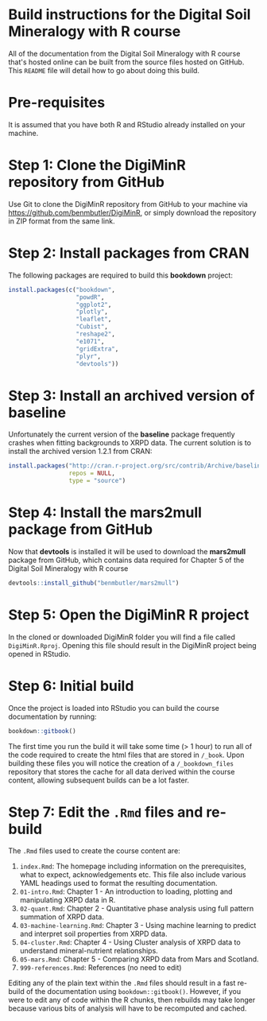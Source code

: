 Build instructions for the Digital Soil Mineralogy with R course
================

All of the documentation from the Digital Soil Mineralogy with R course that's hosted online can be built from the source files hosted on GitHub. This `README` file will detail how to go about doing this build.

# Pre-requisites

It is assumed that you have both R and RStudio already installed on your
machine.

# Step 1: Clone the DigiMinR repository from GitHub

Use Git to clone the DigiMinR repository from GitHub to your machine via
<https://github.com/benmbutler/DigiMinR>, or simply download the
repository in ZIP format from the same link.

# Step 2: Install packages from CRAN

The following packages are required to build this **bookdown** project:

``` r
install.packages(c("bookdown",
                   "powdR",
                   "ggplot2",
                   "plotly",
                   "leaflet",
                   "Cubist",
                   "reshape2",
                   "e1071",
                   "gridExtra",
                   "plyr",
                   "devtools"))
``` 

# Step 3: Install an archived version of **baseline**

Unfortunately the current version of the **baseline** package frequently crashes when fitting backgrounds to XRPD data. The current solution is to install the archived version 1.2.1 from CRAN:

``` r
install.packages("http://cran.r-project.org/src/contrib/Archive/baseline/baseline_1.2-1.tar.gz",
                 repos = NULL,
                 type = "source")
```


# Step 4: Install the **mars2mull** package from GitHub

Now that **devtools** is installed it will be used to download the
**mars2mull** package from GitHub, which contains data required for
Chapter 5 of the Digital Soil Mineralogy with R course

``` r
devtools::install_github("benmbutler/mars2mull")
```

# Step 5: Open the DigiMinR R project

In the cloned or downloaded DigiMinR folder you will find a file called
`DigiMinR.Rproj`. Opening this file should result in the DigiMinR
project being opened in RStudio.

# Step 6: Initial build

Once the project is loaded into RStudio you can build the course
documentation by running:

``` r
bookdown::gitbook()
```

The first time you run the build it will take some time (&gt; 1 hour) to
run all of the code required to create the html files that are stored in
`/_book`. Upon building these files you will notice the creation of a
`/_bookdown_files` repository that stores the cache for all data derived
within the course content, allowing subsequent builds can be a lot
faster.

# Step 7: Edit the `.Rmd` files and re-build

The `.Rmd` files used to create the course content are:

1.  `index.Rmd`: The homepage including information on the
    prerequisites, what to expect, acknowledgements etc. This file also
    include various YAML headings used to format the resulting
    documentation.
2.  `01-intro.Rmd`: Chapter 1 - An introduction to loading, plotting and
    manipulating XRPD data in R.
3.  `02-quant.Rmd`: Chapter 2 - Quantitative phase analysis using full
    pattern summation of XRPD data.
4.  `03-machine-learning.Rmd`: Chapter 3 - Using machine learning to
    predict and interpret soil properties from XRPD data.
5.  `04-cluster.Rmd`: Chapter 4 - Using Cluster analysis of XRPD data to
    understand mineral-nutrient relationships.
6.  `05-mars.Rmd`: Chapter 5 - Comparing XRPD data from Mars and
    Scotland.
7.  `999-references.Rmd`: References (no need to edit)

Editing any of the plain text within the `.Rmd` files should result in a
fast re-build of the documentation using `bookdown::gitbook()`. However,
if you were to edit any of code within the R chunks, then rebuilds may
take longer because various bits of analysis will have to be recomputed
and cached.
